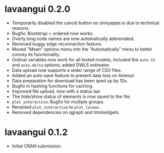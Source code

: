 # lavaangui 0.2.0

- Temporarily disabled the cancel button on shinyapps.io due to technical reasons.
- Bugfix: Bootstrap + ordered now works.
- Overly long node names are now automatically abbreviated.
- Removed buggy edge reconnection feature.
- Moved "Mean" options menu into the "Automatically" menu to better convey its functionality.
- Ordinal variables now work for all tested models; included the `auto.th` and `auto.delta` options; added DWLS estimator.
- Data upload now supports a wider range of CSV files.
- Added an auto-save feature to prevent data loss on timeout.
- Data preparation for download has been sped up by 10x.
- Bugfix in hashing functions for caching.
- Improved file upload, now with a status bar.
- The hide/show status of elements is now saved to the file.
- `plot_interactive`: Bugfix for multiple groups.
- Renamed `plot_interactive` to `plot_lavaan`.
- Removed dependencies on qgraph and htmlwidgets.

# lavaangui 0.1.2

* Initial CRAN submission.


